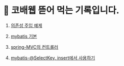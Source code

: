 # 🚀 코배웹 뜯어 먹는 기록입니다.

1. [의존성 주입 예제](https://github.com/sonchanwoo/TIL/tree/main/resources/DI_ex.md)

2. [mybatis 기본](https://github.com/sonchanwoo/TIL/tree/main/resources/mybatis_basic.md)

3. [spring-MVC의 컨트롤러](https://github.com/sonchanwoo/TIL/tree/main/resources/spring_controller_basic.md)

4. [mybatis-@SelectKey, insert에서 사용하기](https://github.com/sonchanwoo/TIL/tree/main/resources/mybatis_selectkey_insert.md)